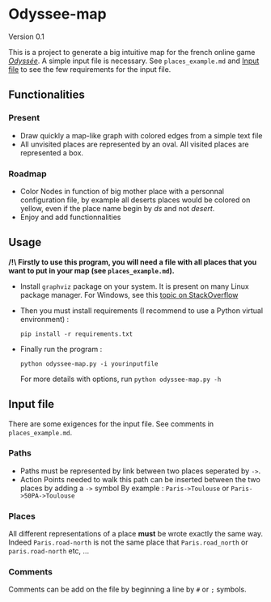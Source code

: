# Odyssee-map

Version 0.1

This is a project to generate a big intuitive map for the french online game [*Odyssée*](https://www.jdr-odyssee.net/odyssee/).
A simple input file is necessary. 
See `places_example.md` and [Input file](##Input-file 'Go to Input file section') to see the few requirements for the input file.

## Functionalities

### Present

- Draw quickly a map-like graph with colored edges from a simple text file
- All unvisited places are represented by an oval. All visited places are represented a box.

### Roadmap

- Color Nodes in function of big mother place with a personnal configuration file, 
by example all deserts places would be colored on yellow, even if the place name begin by *ds* and not *desert*.
- Enjoy and add functionnalities

## Usage

**/!\ Firstly to use this program, you will need a file with all places that you want to put in your map 
(see `places_example.md`).**

- Install `graphviz` package on your system. It is present on many Linux package manager. For Windows, see this [topic on StackOverflow](https://stackoverflow.com/questions/35064304/runtimeerror-make-sure-the-graphviz-executables-are-on-your-systems-path-aft)

- Then you must install requirements  (I recommend to use a Python virtual environment) :

  `pip install -r requirements.txt`

- Finally run the program :

  `python odyssee-map.py -i yourinputfile`

  For more details with options, run `python odyssee-map.py -h`

## Input file 

There are some exigences for the input file. See comments in  `places_example.md`.

### Paths 

- Paths must be represented by link between two places seperated by `->`.
- Action Points needed to walk this path can be inserted between the two places by adding a `->` symbol
By example :
`Paris->Toulouse` or `Paris->50PA->Toulouse`

### Places

All different representations of a place **must** be wrote exactly the same way. 
Indeed `Paris.road-north` is not the same place that `Paris.road_north` or `paris.road-north` etc, ...

### Comments

Comments can be add on the file by beginning a line by `#` or `;` symbols.
